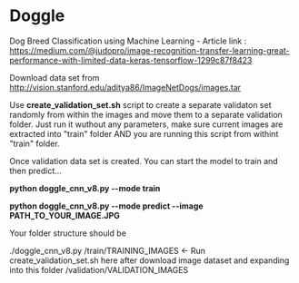 # Doggle

Dog Breed Classification using Machine Learning - Article link : 
https://medium.com/@judopro/image-recognition-transfer-learning-great-performance-with-limited-data-keras-tensorflow-1299c87f8423

Download data set from http://vision.stanford.edu/aditya86/ImageNetDogs/images.tar

Use <b>create_validation_set.sh</b> script to create a separate validaton set randomly from within the images and move them to a separate validation folder. Just run it wuthout any parameters, make sure current images are extracted into "train" folder AND you are running this script from withint "train" folder.

Once validation data set is created. You can start the model to train and then predict...

<b>python doggle_cnn_v8.py --mode train</b>

<b>python doggle_cnn_v8.py --mode predict --image PATH_TO_YOUR_IMAGE.JPG</b>

Your folder structure should be 

./doggle_cnn_v8.py
/train/TRAINING_IMAGES <- Run create_validation_set.sh here after download image dataset and expanding into this folder
/validation/VALIDATION_IMAGES
